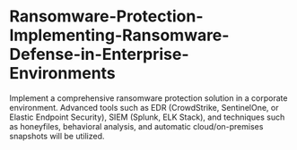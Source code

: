 # Ransomware-Protection-Implementing-Ransomware-Defense-in-Enterprise-Environments
Implement a comprehensive ransomware protection solution in a corporate environment. Advanced tools such as EDR (CrowdStrike, SentinelOne, or Elastic Endpoint Security), SIEM (Splunk, ELK Stack), and techniques such as honeyfiles, behavioral analysis, and automatic cloud/on-premises snapshots will be utilized.
